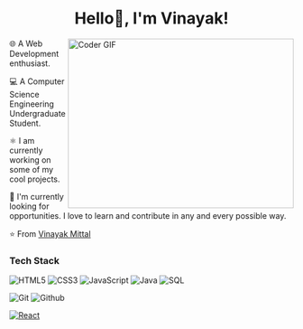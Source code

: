 <h1 align= "center"><b>Hello👋, I'm Vinayak!</b></h1>

<img align="right" src="https://media.giphy.com/media/qgQUggAC3Pfv687qPC/giphy.gif" alt="Coder GIF" width="400" height="300">

🌐 A Web Development enthusiast.

💻 A Computer Science Engineering Undergraduate Student. 

⚛️ I am currently working on some of my cool projects.

🔎 I'm currently looking for opportunities. I love to learn and contribute in any and every possible way.


⭐️ From [Vinayak Mittal](https://github.com/VinayakMittal23)

### Tech Stack</br>

![HTML5](https://img.shields.io/badge/-HTML5-000000?style=for-the-badge&logo=HTML5)
![CSS3](https://img.shields.io/badge/-CSS3-000000?style=for-the-badge&logo=CSS3)
![JavaScript](https://img.shields.io/badge/-JavaScript-000000?style=for-the-badge&logo=javascript)
![Java](https://img.shields.io/badge/-Java-000000?style=for-the-badge&logo=Java&logoColor=007396)
![SQL](https://img.shields.io/badge/-SQL-000000?style=for-the-badge&logo=MySQL)

![Git](http://img.shields.io/badge/-Git-000000?style=for-the-badge&logo=Git)
![Github](http://img.shields.io/badge/-Github-000000?style=for-the-badge&logo=Github&logoColor=green)

[![React](http://img.shields.io/badge/-React-61DAFB?style=for-the-badge&logo=React&logoColor=white)](https://reactjs.org/)
